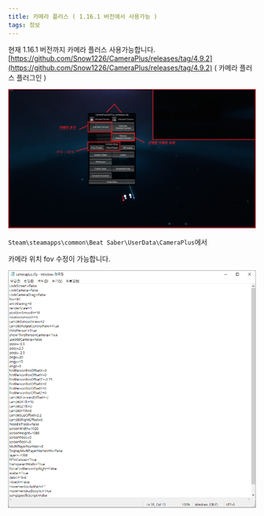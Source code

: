 ```yaml
---
title: 카메라 플러스 ( 1.16.1 버전에서 사용가능 )
tags: 정보
---
```


현재 1.16.1 버전까지 카메라 플러스 사용가능합니다. 
[https://github.com/Snow1226/CameraPlus/releases/tag/4.9.2](https://github.com/Snow1226/CameraPlus/releases/tag/4.9.2) ( 카메라 플러스 플러그인 )

![](/img/information/36.png)

`Steam\steamapps\common\Beat Saber\UserData\CameraPlus`에서 

카메라 위치 fov 수정이 가능합니다. 

![](/img/information/37.png)